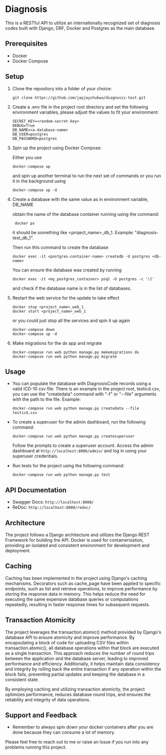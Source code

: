 # Diagnosis

This is a RESTful API to utilize an internationally recognized set of diagnosis codes built with Django, DRF, Docker and Postgres as the main database.

## Prerequisites

- Docker
- Docker Compose

## Setup

1. Clone the repository into a folder of your choice:

   ```shell
   git clone https://github.com/jayjaychukwu/diagnosis-test.git
   ```

2. Create a .env file in the project root directory and set the following environment variables, please adjust the values to fit your environment:

    ```shell
    SECRET_KEY=<random-secret-key>
    DEBUG=True
    DB_NAME=<a-database-name>
    DB_USER=postgres
    DB_PASSWORD=postgres
    ```

3. Spin up the project using Docker Compose:
   
   Either you use
   ```shell
   docker-compose up
   ```
   and spin up another terminal to run the next set of commands or you run it in the background using
   ```shell
   docker-compose up -d
   ```

4. Create a database with the same value as in environment variable, DB_NAME
   
   obtain the name of the database container running using the command:
   ```shell
    docker ps
    ```
    it should be something like <project_name>_db_1. Example: "diagnosis-test_db_1".

    Then run this command to create the database
    ```shell
    docker exec -it <postgres-container-name> createdb -U postgres <db-name>
    ```

    You can ensure the database was created by running
    ```shell
    docker exec -it <my_postgres_container> psql -U postgres -c '\l'
    ```
    and check if the database name is in the list of databases.

5.  Restart the web service for the update to take effect
    ```shell
    docker stop <project_name>_web_1
    docker start <project_name>_web_1
    ```

    or you could just stop all the services and spin it up again
    ```shell
    docker-compose down
    docker-compose up -d
    ```

6. Make migrations for the dx app and migrate
   ```shell
   docker-compose run web python manage.py makemigrations dx
   docker-compose run web python manage.py migrate
   ```

## Usage
- You can populate the database with DiagnosisCode records using a valid ICD-10 csv file. There is an example in the project root, testicd.csv, you can use the "createdata" command with "-f" or "--file" arguments with the path to the file. 
Example:
   ```shell
   docker-compose run web python manage.py createdata --file testicd.csv
   ```


- To create a superuser for the admin dashboard, run the following command:
    ```shell
    docker-compose run web python manage.py createsuperuser
    ```
    Follow the prompts to create a superuser account.
    Access the admin dashboard at `http://localhost:8000/admin/` and log in using your superuser credentials.


- Run tests for the project using the following command:
    ```shell
    docker-compose run web python manage.py test
    ```

## API Documentation
- Swagger Docs: `http://localhost:8000/`
- ReDoc: `http://localhost:8000/redoc/`

## Architecture
The project follows a Django architecture and utilizes the Django REST Framework for building the API. Docker is used for containerization, providing an isolated and consistent environment for development and deployment.

## Caching
Caching has been implemented in the project using Django's caching mechanisms. Decorators such as cache_page have been applied to specific endpoints, such as list and retrieve operations, to improve performance by storing the response data in memory. This helps reduce the need for executing the same expensive database queries or computations repeatedly, resulting in faster response times for subsequent requests.

## Transaction Atomicity
The project leverages the transaction.atomic() method provided by Django's database API to ensure atomicity and improve performance. By encapsulating a block of code for uploading CSV files within transaction.atomic(), all database operations within that block are executed as a single transaction. This approach reduces the number of round trips between the application and the database server, leading to improved performance and efficiency. Additionally, it helps maintain data consistency and integrity by rolling back the entire transaction if any operation within the block fails, preventing partial updates and keeping the database in a consistent state.

By employing caching and utilizing transaction atomicity, the project optimizes performance, reduces database round trips, and ensures the reliability and integrity of data operations.


## Support and Feedback
- Remember to always spin down your docker containers after you are done because they can consume a lot of memory.

Please feel free to reach out to me or raise an Issue if you run into any problems running this project.